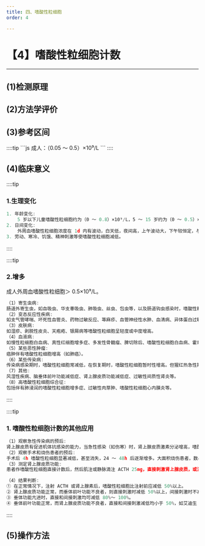 ```yaml
---
title: 四、嗜酸性粒细胞
order: 4

---
```


# 【4】嗜酸性粒细胞计数

<kaodian :text="'临床检验基础记忆卡'" />

<!-- ###### 第三章 白细胞检查

> 临床检验基础 -->

<beitiL/>

---

## (1)检测原理

<son :text="'临床检验基础检验记忆卡'" text1="(1)检测原理" :textOption="[['了解','基础知识','相关专业知识'],['了解','基础知识','专业知识'],['了解','基础知识','专业知识']]" />

## (2)方法学评价

<son :text="'临床检验基础检验记忆卡'" text1="(2)方法学评价" :textOption="[['了解','相关专业知识','专业实践能力'],['了解','专业知识','专业实践能力'],['了解','专业知识','专业实践能力']]" />

## (3)参考区间

<son :text="'临床检验基础检验记忆卡'" text1="(3)参考区间" :textOption="[['了解','专业知识','专业实践能力'],['了解','相关专业知识','专业实践能力'],['了解','相关专业知识','专业实践能力']]" />
::::tip
```js
成人：（0.05 ～ 0.5）×10⁹/L
```
::::

## (4)临床意义

<son :text="'临床检验基础检验记忆卡'" text1="(4)临床意义" :textOption="[['了解','专业知识','专业实践能力'],['了解','相关专业知识','专业实践能力'],['掌握','相关专业知识','专业实践能力']]" />

::::tip

### 1.生理变化

```js
1. 年龄变化:
    5 岁以下儿童嗜酸性粒细胞约为（0 ～ 0.8）×10⁹/L，5 ～ 15 岁约为（0 ～ 0.5）×10⁹/L。
2. 日间变化:
    外周血嗜酸性粒细胞浓度在 1d 内有波动，白天低，夜间高，上午波动大，下午较恒定，与糖皮质激素脉冲式分泌有关。
3. 劳动、寒冷、饥饿、精神刺激等使嗜酸性粒细胞减低。
```

::::

::::tip

### 2.增多

成人外周血嗜酸性粒细胞＞ 0.5×10⁹/L。

```js
（1）寄生虫病:
肠道外寄生虫，如血吸虫、华支睾吸虫、肺吸虫、丝虫、包虫等，以及肠道钩虫感染时，嗜酸性粒细胞显著增高。
（2）变态反应性疾病:
如支气管哮喘、坏死性血管炎、药物过敏反应、荨麻疹、血管神经性水肿、血清病、异体蛋白过敏、枯草热等嗜酸性粒细胞呈轻度或中等度增高。
（3）皮肤病:
如湿疹、剥脱性皮炎、天疱疮、银屑病等嗜酸性粒细胞呈轻度或中度增高。
（4）血液病:
如慢性粒细胞白血病、真性红细胞增多症、多发性骨髓瘤、脾切除后、嗜酸性粒细胞白血病、霍奇金病等。
（5）某些恶性肿瘤:
癌肿伴有嗜酸性粒细胞增高（如肺癌）。
（6）某些传染病:
传染病感染期时，嗜酸性粒细胞常减低，在恢复期时，嗜酸性粒细胞暂时性增高。但猩红热急性期，嗜酸性粒细胞增高。
（7）其他:
风湿性疾病、脑垂体前叶功能减低症、肾上腺皮质功能减低症、过敏性间质性肾炎等。
（8）高嗜酸性粒细胞综合征:
包括伴有肺浸润的嗜酸性粒细胞增多症、过敏性肉芽肿、嗜酸性粒细胞心内膜炎等。
```

::::

::::tip

### 1. 嗜酸性粒细胞计数的其他应用

```js
（1）观察急性传染病的预后:
肾上腺皮质有促进机体抗感染的能力，当急性感染（如伤寒）时，肾上腺皮质激素分泌增高，嗜酸性粒细胞减低，疾病恢复期时嗜酸性粒细胞又增多。如临床症状严重，嗜酸性粒细胞不减低，说明肾上腺皮质功能衰竭，预后不良。如嗜酸性粒细胞持续减低，甚至完全消失，说明病情严重。
（2）观察手术和烧伤患者的预后:
手术后 4h 嗜酸性粒细胞显著减低，甚至消失，24 ～ 48h 后逐渐增多。大面积烧伤患者，数小时后嗜酸性粒细胞完全消失，且持续时间较长。
（3）测定肾上腺皮质功能:
患者作嗜酸性粒细胞直接计数后，然后肌注或静脉滴注 ACTH 25mg，直接刺激肾上腺皮质，或注射 0.1%肾上腺素 0.5ml，刺激垂体前叶分泌 ACTH，间接刺激肾上腺皮质。肌注后 4h 或静脉滴注后 8h，再作嗜酸性粒细胞直接计数。

（4）结果判断:
① 在正常情况下，注射 ACTH 或肾上腺素后，嗜酸性粒细胞比注射前应减低 50%以上。
② 肾上腺皮质功能正常，而垂体前叶功能不良者，则直接刺激时减低 50%以上，间接刺激时不减低或减低很少。
③ 垂体功能亢进时，直接和间接刺激均可减低 80%～ 100%。
④ 垂体前叶功能正常，而肾上腺皮质功能不良者，直接和间接刺激减低均小于 50%，如艾迪生（Addison）病。
```

::::

## (5)操作方法

<son :text="'临床检验基础检验记忆卡'" text1="(5)操作方法" :textOption="[['掌握','相关专业知识','专业实践能力'],['掌握','专业知识','专业实践能力'],['了解','专业知识','专业实践能力']]" />
